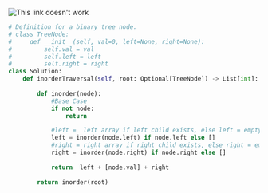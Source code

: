 ![This link doesn't work](https://media.discordapp.net/attachments/707311202547662963/1020936494078234634/unknown.png?width=778&height=675)

```python
# Definition for a binary tree node.
# class TreeNode:
#     def __init__(self, val=0, left=None, right=None):
#         self.val = val
#         self.left = left
#         self.right = right
class Solution:
    def inorderTraversal(self, root: Optional[TreeNode]) -> List[int]:
        
        def inorder(node):
            #Base Case
            if not node:
                return

            #left =  left array if left child exists, else left = empty array
            left = inorder(node.left) if node.left else []
            #right = right array if right child exists, else right = empty array
            right = inorder(node.right) if node.right else []
            
            return  left + [node.val] + right
        
        return inorder(root)
```